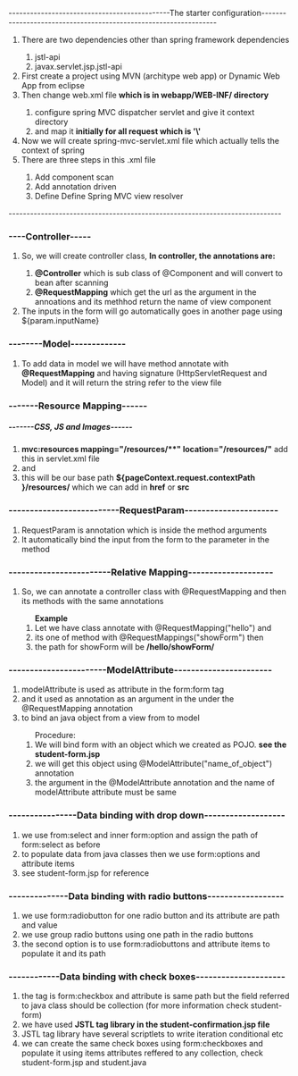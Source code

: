 ---------------------------------------------The starter configuration-----------------------------------------------------------------
<ol>
	<li>There are two dependencies other than spring framework dependencies</li>
	<ol>
		<li>jstl-api</li>
		<li>javax.servlet.jsp.jstl-api</li>
	</ol>
	<li>First create a project using MVN (architype web app) or Dynamic Web App from eclipse</li>
	<li>Then change web.xml file <strong> which is in webapp/WEB-INF/ directory</strong></li>
	<ol>
		<li>configure spring MVC dispatcher servlet and give it context directory</li>
		<li>and map it <strong>initially for all request which is '\'</strong></li>
	</ol>
	<li>Now we will create spring-mvc-servlet.xml file which actually tells the context of spring</li>
	<li>There are three steps in this .xml file</li>
	<ol>
		<li>Add component scan </li>
		<li>Add annotation driven</li>
		<li>Define Define Spring MVC view resolver</li>
	</ol>
</ol>
----------------------------------------------------------------------------


<h3>----Controller-----</h3>
<ol>
	<li>So, we will create controller class, <strong>In controller, the annotations are:</strong></li>
	<ol>
		<li><strong>@Controller</strong> which is sub class of @Component and will convert to bean after scanning</li>
		<li><strong>@RequestMapping</strong> which get the url as the argument in the annoations and its methhod return the name of view component </li>
	</ol>
	<li>The inputs in the form will go automatically goes in another page using ${param.inputName}</li>
</ol>

<h3>--------Model-------------</h3>
<ol>
	<li>To add data in model we will have method annotate with <strong>@RequestMapping</strong> and having signature (HttpServletRequest and Model) and it will return the string refer to the view file</li>
</ol>


<h3>-------Resource Mapping------</h3>
<h5>-------CSS, JS and Images------</h5>
<ol>
	<li><strong>mvc:resources mapping="/resources/**" location="/resources/"</strong>  add this in servlet.xml file</li>
	<li>and</li>
	<li>this will be our base path <strong>${pageContext.request.contextPath }/resources/</strong> which we can add in <strong>href</strong> or <strong>src</strong> </li>
</ol>

<h3>--------------------------RequestParam----------------------</h3>
<ol>
	<li>RequestParam is annotation which is inside the method arguments</li>
	<li>It automatically bind the input from the form to the parameter in the method</li>
</ol>

<h3>------------------------Relative Mapping--------------------</h3>
<ol>
	<li>So, we can annotate a controller class with @RequestMapping and then its methods with the same annotations</li>
	<ol><strong>Example</strong>
		<li>Let we have class annotate with @RequestMapping("hello") and </li>
		<li>its one of method with @RequestMappings("showForm") then </li>
		<li>the path for showForm will be <strong>/hello/showForm/</strong></li>
	</ol>
</ol>

<h3>-----------------------ModelAttribute-----------------------</h3>
<ol>
	<li>
		modelAttribute is used as attribute in the form:form tag 
	</li>
	<li>
		and it used as annotation as an argument in the under the @RequestMapping annotation 
	</li>
	<li>
		to bind an java object from a view from to model 
	</li>
	<ol>
		Procedure:
		<li>We will bind form with an object which we created as POJO. <strong>see the student-form.jsp</strong></li>
		<li>we will get this object using @ModelAttribute("name_of_object") annotation</li>
		<li>the argument in the @ModelAttribute annotation and the name of modelAttribute attribute must be same</li>
	</ol>	
</ol>
<h3>----------------Data binding with drop down-------------------</h3>
<ol>
	<li>
		we use from:select and inner form:option and assign the path of form:select as before
	</li>
	<li>
		to populate data from java classes then we use form:options and attribute items 
	</li>
	<li>
		see student-form.jsp for reference 
	</li>
</ol>
<h3>--------------Data binding with radio buttons------------------</h3>
<ol>
	<li>we use form:radiobutton for one radio button and its attribute are path and value</li>
	<li>we use group radio buttons using one path in the radio buttons </li>
	<li>the second option is to use form:radiobuttons and attribute items to populate it and its path</li>
</ol>
<h3>------------Data binding with check boxes---------------------</h3>
<ol>
	<li>the tag is form:checkbox and attribute is same path but the field referred to java class should be collection (for more information check student-form)</li>
	<li>we have used <strong>JSTL tag library in the student-confirmation.jsp file</strong></li>
	<li>JSTL tag library have several scriptlets to write iteration conditional etc </li>
	<li>we can create the same check boxes using form:checkboxes and populate it using items attributes reffered to any collection, check student-form.jsp and student.java</li>
</ol>
